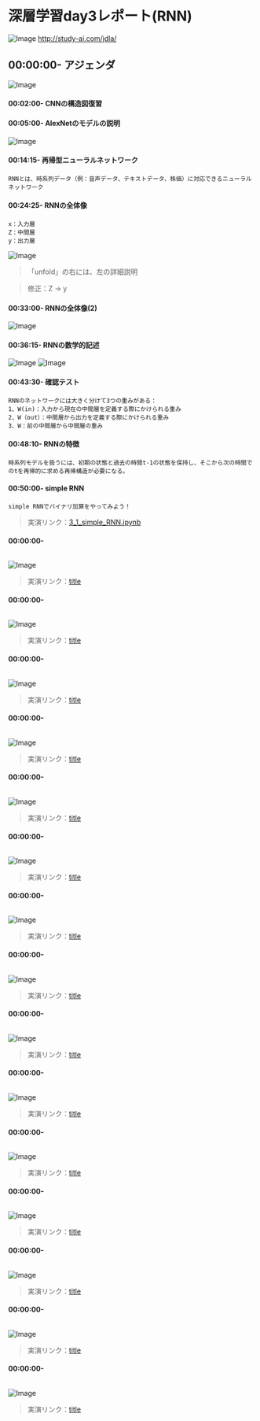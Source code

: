 # 深層学習day3レポート(RNN)

![Image](/bnr_jdla.png)
http://study-ai.com/jdla/


## 00:00:00- アジェンダ
![Image](/深層学習day3-1_00h00m30s.png)


#### 00:02:00- CNNの構造図復習


#### 00:05:00- AlexNetのモデルの説明
![Image](/深層学習day3-1_00h07m30s.png)


#### 00:14:15- 再帰型ニューラルネットワーク
```
RNNとは、時系列データ（例：音声データ、テキストデータ、株価）に対応できるニューラルネットワーク
```


#### 00:24:25- RNNの全体像
```
x：入力層
Z：中間層
y：出力層
```
![Image](/深層学習day3-1_00h25m00s.png)
> 「unfold」の右には、左の詳細説明

> 修正：Z -> y


#### 00:33:00- RNNの全体像(2)
![Image](/深層学習day3-1_00h41m25s.png)


#### 00:36:15- RNNの数学的記述
![Image](/深層学習day3-1_00h37m11s.png)
![Image](/深層学習day3-1_00h40m30s.png)


#### 00:43:30- 確認テスト 
```
RNNのネットワークには大きく分けて3つの重みがある：
1、W(in)：入力から現在の中間層を定義する際にかけられる重み
2、W（out）：中間層から出力を定義する際にかけられる重み
3、W：前の中間層から中間層の重み
```


#### 00:48:10- RNNの特徴
```
時系列モデルを扱うには、初期の状態と過去の時間t-1の状態を保持し、そこから次の時間でのtを再帰的に求める再帰構造が必要になる。
```


#### 00:50:00- simple RNN
```
simple RNNでバイナリ加算をやってみよう！
```
> 実演リンク：[3_1_simple_RNN.ipynb](https://drive.google.com/file/d/1wt-wGSfbi21PVI6ilKXwsNYW95Qg1yiH/view?usp=sharing)


#### 00:00:00-
```

```
![Image](/.png)
> 実演リンク：[title](https://)


#### 00:00:00-
```

```
![Image](/.png)
> 実演リンク：[title](https://)


#### 00:00:00-
```

```
![Image](/.png)
> 実演リンク：[title](https://)


#### 00:00:00-
```

```
![Image](/.png)
> 実演リンク：[title](https://)


#### 00:00:00-
```

```
![Image](/.png)
> 実演リンク：[title](https://)


#### 00:00:00-
```

```
![Image](/.png)
> 実演リンク：[title](https://)

#### 00:00:00-
```

```
![Image](/.png)
> 実演リンク：[title](https://)


#### 00:00:00-
```

```
![Image](/.png)
> 実演リンク：[title](https://)


#### 00:00:00-
```

```
![Image](/.png)
> 実演リンク：[title](https://)

#### 00:00:00-
```

```
![Image](/.png)
> 実演リンク：[title](https://)


#### 00:00:00-
```

```
![Image](/.png)
> 実演リンク：[title](https://)


#### 00:00:00-
```

```
![Image](/.png)
> 実演リンク：[title](https://)

#### 00:00:00-
```

```
![Image](/.png)
> 実演リンク：[title](https://)


#### 00:00:00-
```

```
![Image](/.png)
> 実演リンク：[title](https://)


#### 00:00:00-
```

```
![Image](/.png)
> 実演リンク：[title](https://)



